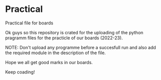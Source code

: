 # Practical
Practical file for boards

Ok guys so this repository is crated for the uploading of the python pragramm files for the practicle of our boards (2022-23).

NOTE: Don't upload any programme before a succesfull run and also add the required module in the description of the file.

Hope we all get good marks in our boards.

Keep coading!
